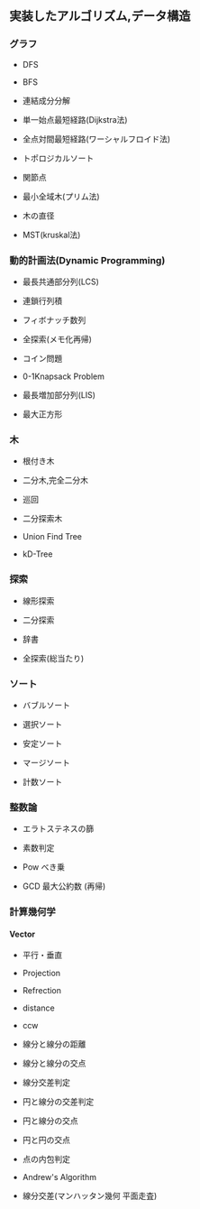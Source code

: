 ## 実装したアルゴリズム,データ構造

### グラフ
- DFS

- BFS

- 連結成分分解

- 単一始点最短経路(Dijkstra法)

- 全点対間最短経路(ワーシャルフロイド法)

- トポロジカルソート

- 関節点

- 最小全域木(プリム法)

- 木の直径

- MST(kruskal法)

### 動的計画法(Dynamic Programming)
- 最長共通部分列(LCS)

- 連鎖行列積

- フィボナッチ数列

- 全探索(メモ化再帰)

- コイン問題

- 0-1Knapsack Problem

- 最長増加部分列(LIS)

- 最大正方形

### 木
- 根付き木

- 二分木,完全二分木

- 巡回

- 二分探索木

- Union Find Tree

- kD-Tree

### 探索
- 線形探索

- 二分探索

- 辞書

- 全探索(総当たり)

### ソート
- バブルソート

- 選択ソート

- 安定ソート

- マージソート

- 計数ソート

### 整数論
- エラトステネスの篩

- 素数判定

- Pow べき乗

- GCD 最大公約数 (再帰)

### 計算幾何学
#### Vector
- 平行・垂直

- Projection

- Refrection

- distance

- ccw

- 線分と線分の距離

- 線分と線分の交点

- 線分交差判定

- 円と線分の交差判定

- 円と線分の交点

- 円と円の交点

- 点の内包判定

- Andrew's Algorithm

- 線分交差(マンハッタン幾何 平面走査)

